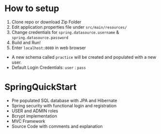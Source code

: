 # How to setup
1. Clone repo or download Zip Folder
2. Edit application.properties file under `src/main/resources/` 
3. Change credentials for `spring.datasource.username` & `spring.datasource.password`
4. Build and Run! 
5. Enter `localhost:8080` in web browser

- A new schema called `practice` will be created and populated with a new user.
- Default Login Credentials: `user` : `pass`

# SpringQuickStart
- Pre populated SQL database with JPA and Hibernate
- Spring security with functional login and registration
- USER and ADMIN roles 
- Bcrypt implementation
- MVC Framework
- Source Code with comments and explanation






